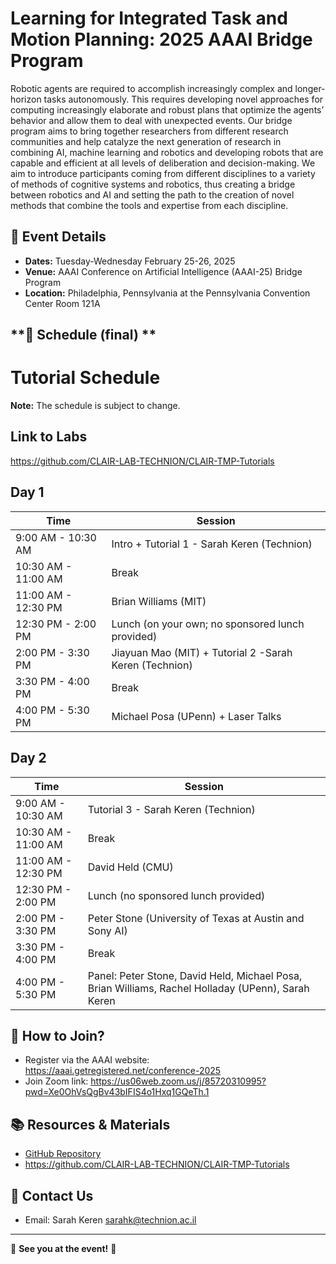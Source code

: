 # **Learning for Integrated Task and Motion Planning: 2025 AAAI Bridge Program**
Robotic agents are required to accomplish increasingly complex and longer-horizon tasks autonomously. This requires developing novel approaches for computing increasingly elaborate and robust plans that optimize the agents’ behavior and allow them to deal with unexpected events.
Our bridge program aims to bring together researchers from different research communities and help catalyze the next generation of research in combining AI, machine learning and robotics and developing robots that are capable and 
efficient at all levels of deliberation and decision-making. We aim to introduce participants coming from different disciplines to a variety of methods of cognitive systems and robotics, thus creating a bridge between robotics and AI and setting the path to the creation of novel methods that combine the tools and expertise from each discipline.


## **📅 Event Details**
- **Dates:**  Tuesday-Wednesday February 25-26, 2025
- **Venue:**   AAAI Conference on Artificial Intelligence (AAAI-25) Bridge Program
- **Location:**  Philadelphia, Pennsylvania at the Pennsylvania Convention Center  Room 121A  

## **📝 Schedule (final) **
# **Tutorial Schedule**
**Note:** The schedule is subject to change.

## **Link to Labs**
https://github.com/CLAIR-LAB-TECHNION/CLAIR-TMP-Tutorials

## **Day 1**

| Time | Session |
|------------|---------------------------------|
| 9:00 AM - 10:30 AM | Intro + Tutorial 1 - Sarah Keren (Technion) |
| 10:30 AM - 11:00 AM | Break |
| 11:00 AM - 12:30 PM | Brian Williams (MIT) |
| 12:30 PM - 2:00 PM | Lunch (on your own; no sponsored lunch provided) |
| 2:00 PM - 3:30 PM | Jiayuan Mao (MIT) + Tutorial 2 -Sarah Keren (Technion)|
| 3:30 PM - 4:00 PM | Break |
| 4:00 PM - 5:30 PM | Michael Posa (UPenn) + Laser Talks|

## **Day 2**

| Time | Session |
|------------|---------------------------------|
| 9:00 AM - 10:30 AM | Tutorial 3 - Sarah Keren (Technion) |
| 10:30 AM - 11:00 AM | Break |
| 11:00 AM - 12:30 PM | David Held (CMU) |
| 12:30 PM - 2:00 PM | Lunch (no sponsored lunch provided) |
| 2:00 PM - 3:30 PM | Peter Stone (University of Texas at Austin and Sony AI) |
| 3:30 PM - 4:00 PM | Break |
| 4:00 PM - 5:30 PM | Panel: Peter Stone, David Held, Michael Posa, Brian Williams, Rachel Holladay (UPenn), Sarah Keren |


## **📌 How to Join?**
- Register via the AAAI website: https://aaai.getregistered.net/conference-2025 
- Join Zoom link: https://us06web.zoom.us/j/85720310995?pwd=Xe0OhVsQgBv43bIFIS4o1Hxq1GQeTh.1

## **📚 Resources & Materials**
- [GitHub Repository](https://github.com/CLAIR-LAB-TECHNION/AAAI_25_Bridge_TMP)
- https://github.com/CLAIR-LAB-TECHNION/CLAIR-TMP-Tutorials

  
## **🙋 Contact Us**
- Email: Sarah Keren sarahk@technion.ac.il
---
🚀 **See you at the event!** 🎉
